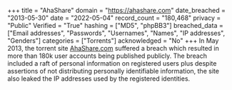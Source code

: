 +++
title = "AhaShare"
domain = "https://ahashare.com"
date_breached = "2013-05-30"
date = "2022-05-04"
record_count = "180,468"
privacy = "Public"
Verified = "True"
hashing = ["MD5", "phpBB3"]
breached_data = ["Email addresses", "Passwords", "Usernames", "Names", "IP addresses", "Genders"]
categories = ["Torrents"]
acknowledged = "No"
+++
In May 2013, the torrent site <a href="http://www.ahashare.com">AhaShare.com</a> suffered a breach which resulted in more than 180k user accounts being published publicly. The breach included a raft of personal information on registered users plus despite assertions of not distributing personally identifiable information, the site also leaked the IP addresses used by the registered identities.
